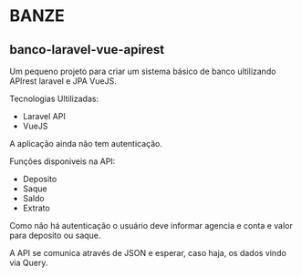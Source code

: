 # BANZE

## banco-laravel-vue-apirest
Um pequeno projeto para criar um sistema básico de banco ultilizando APIrest laravel e JPA VueJS.


Tecnologias Ultilizadas:
- Laravel API
- VueJS

A aplicação ainda não tem autenticação.

Funções disponiveis na API:
- Deposito
- Saque
- Saldo
- Extrato

Como não há autenticação o usuário deve informar agencia e conta e valor para deposito ou saque.

A API se comunica através de JSON e esperar, caso haja, os dados vindo via Query.